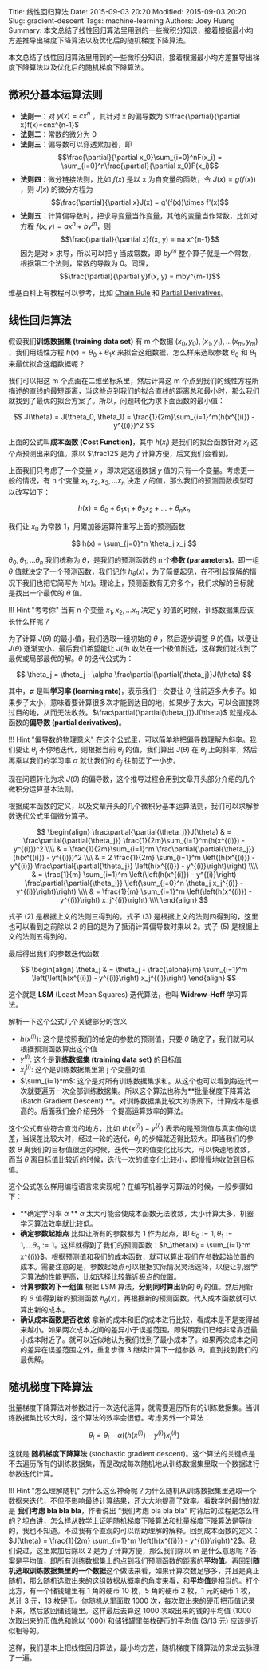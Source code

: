 Title: 线性回归算法
Date: 2015-09-03 20:20
Modified: 2015-09-03 20:20
Slug: gradient-descent
Tags: machine-learning
Authors: Joey Huang
Summary: 本文总结了线性回归算法里用到的一些微积分知识，接着根据最小均方差推导出梯度下降算法以及优化后的随机梯度下降算法。

本文总结了线性回归算法里用到的一些微积分知识，接着根据最小均方差推导出梯度下降算法以及优化后的随机梯度下降算法。

## 微积分基本运算法则

* **法则一**：对 $y(x)=cx^n$ ，其针对 x 的偏导数为 $\frac{\partial}{\partial x}f(x)=cnx^{n-1}$
* **法则二**：常数的微分为 0
* **法则三**：偏导数可以穿透累加器，即 $$\frac{\partial}{\partial x_0}\sum_{i=0}^nF(x_i) = \sum_{i=0}^n\frac{\partial}{\partial x_0}F(x_i)$$
* **法则四**：微分链接法则，比如 $f(x)$ 是以 x 为自变量的函数，令 $J(x)=g(f(x))$ ，则 $J(x)$ 的微分方程为 $$\frac{\partial}{\partial x}J(x) = g'(f(x))\times f'(x)$$
* **法则五**：计算偏导数时，把求导变量当作变量，其他的变量当作常数，比如对方程 $f(x, y) = ax^n + by^m$，则 $$\frac{\partial}{\partial x}f(x, y) = na x^{n-1}$$ 因为是对 x 求导，所以可以把 y 当成常数，即 $by^m$ 整个算子就是一个常数，根据第二个法则，常数的导数为 0。同理，$$\frac{\partial}{\partial y}f(x, y) = mby^{m-1}$$

维基百科上有教程可以参考，比如 [Chain Rule][1] 和 [Partial Derivatives][2]。

## 线性回归算法

假设我们**训练数据集 (training data set)** 有 m 个数据 $(x_0, y_0), (x_1, y_1), ... (x_m, y_m)$ ，我们用线性方程 $h(x) = \theta_0 + \theta_1 x$ 来拟合这组数据，怎么样来选取参数 $\theta_0$ 和 $\theta_1$ 来最优拟合这组数据呢？

我们可以把这 m 个点画在二维坐标系里，然后计算这 m 个点到我们的线性方程所描述的直线的最短距离，当这些点到我们的拟合直线的距离总和最小时，那么我们就找到了最优的拟合方案了。所以，问题转化为求下面函数的最小值：

$$
J(\theta) = J(\theta_0, \theta_1) = \frac{1}{2m}\sum_{i=1}^m(h(x^{(i)}) - y^{(i)})^2
$$

上面的公式叫**成本函数 (Cost Function)**，其中 $h(x_i)$ 是我们的拟合函数针对 $x_i$ 这个点预测出来的值。乘以 $\frac12$ 是为了计算方便，后文我们会看到。

上面我们只考虑了一个变量 $x$ ，即决定这组数据 $y$ 值的只有一个变量。考虑更一般的情况，有 n 个变量 $x_1, x_2, x_3, ... x_n$ 决定 $y$ 的值，那么我们的预测函数模型可以改写如下：

$$
h(x) = \theta_0 + \theta_1 x_1 + \theta_2 x_2 + ... + \theta_n x_n
$$

我们让 $x_0$ 为常数 1，用累加器运算符重写上面的预测函数

$$
h(x) = \sum_{j=0}^n \theta_j x_j
$$

$\theta_0, \theta_1, ... \theta_n$ 我们统称为 $\theta$，是我们的预测函数的 n 个**参数 (parameters)**。即一组 $\theta$ 值就决定了一个预测函数，我们记作 $h_\theta(x)$，为了简便起见，在不引起误解的情况下我们也把它简写为 $h(x)$。理论上，预测函数有无穷多个，我们求解的目标就是找出一个最优的 $\theta$ 值。

!!! Hint "考考你"
    当有 n 个变量 $x_1, x_2, ... x_n$ 决定 y 的值的时候，训练数据集应该长什么样呢？

为了计算 $J(\theta)$ 的最小值，我们选取一组初始的 $\theta$ ，然后逐步调整 $\theta$ 的值，以便让 $J(\theta)$ 逐渐变小，最后我们希望能让 $J(\theta)$ 收敛在一个极值附近，这样我们就找到了最优或局部最优的解。$\theta$ 的迭代公式为：

$$
\theta_j = \theta_j - \alpha \frac\partial{\partial{\theta_j}}J(\theta)
$$

其中，**$\alpha$** 是叫**学习率 (learning rate)**，表示我们一次要让 $\theta_j$ 往前迈多大步子。如果步子太小，意味着要计算很多次才能到达目的地，如果步子太大，可以会直接跨过目的地，从而无法收敛。$\frac\partial{\partial{\theta_j}}J(\theta)$ 就是成本函数的**偏导数 (partial derivatives)**。

!!! Hint "偏导数的物理意义"
    在这个公式里，可以简单地把偏导数理解为斜率。我们要让 $\theta_j$ 不停地迭代，则根据当前 $\theta_j$ 的值，我们算出 $J(\theta)$ 在 $\theta_j$ 上的斜率，然后再乘以我们的学习率 $\alpha$ 就让我们的 $\theta_j$ 往前迈了一小步。

现在问题转化为求 $J(\theta)$ 的偏导数，这个推导过程会用到文章开头部分介绍的几个微积分运算基本法则。

根据成本函数的定义，以及文章开头的几个微积分基本运算法则，我们可以求解参数迭代公式里偏微分算子。

$$
\begin{align}
\frac\partial{\partial{\theta_j}}J(\theta) & = \frac\partial{\partial{\theta_j}} \frac{1}{2m}\sum_{i=1}^m(h(x^{(i)}) - y^{(i)})^2 \\\\
& = \frac{1}{2m}\sum_{i=1}^m \frac\partial{\partial{\theta_j}} (h(x^{(i)}) - y^{(i)})^2 \\\\
& = 2 \frac{1}{2m} \sum_{i=1}^m \left((h(x^{(i)}) - y^{(i)}) \frac\partial{\partial{\theta_j}} \left(h(x^{(i)}) - y^{(i)}\right)\right) \\\\
& = \frac{1}{m} \sum_{i=1}^m \left(\left(h(x^{(i)}) - y^{(i)}\right) \frac\partial{\partial{\theta_j}} \left(\sum_{j=0}^n \theta_j x_j^{(i)} - y^{(i)}\right)\right) \\\\
& = \frac{1}{m} \sum_{i=1}^m \left(\left(h(x^{(i)}) - y^{(i)}\right) x_j^{(i)}\right) \\\\
\end{align}
$$

式子 (2) 是根据上文的法则三得到的。式子 (3) 是根据上文的法则四得到的，这里也可以看到之前除以 2 的目的是为了抵消计算偏导数时乘以 2。式子 (5) 是根据上文的法则五得到的。


最后得出我们的参数迭代函数

$$
\begin{align}
\theta_j & = \theta_j - \frac{\alpha}{m} \sum_{i=1}^m \left(\left(h(x^{(i)}) - y^{(i)}\right) x_j^{(i)}\right)
\end{align}
$$

这个就是 **LSM** (Least Mean Squares) 迭代算法，也叫 **Widrow-Hoff** 学习算法。

解析一下这个公式几个关键部分的含义

* $h(x^{(i)})$: 这个是按照我们的给定的参数的预测值，只要 $\theta$ 确定了，我们就可以根据预测函数算出这个值
* $y^{(i)}$: 这个是**训练数据集 (training data set)** 的目标值
* $x_j^{(i)}$: 这个是训练数据集里第 j 个变量的值
* $\sum_{i=1}^m$: 这个是对所有训练数据集求和。从这个也可以看到每迭代一次就要遍历一次全部训练数据集。所以这个算法也称为**批量梯度下降算法 (Batch Gradient Descent) **。对训练数据集比较大的场景下，计算成本是很高的。后面我们会介绍另外一个提高运算效率的算法。

这个公式有些符合直觉的地方，比如 $\left(h(x^{(i)}) - y^{(i)}\right)$ 表示的是预测值与真实值的误差，当误差比较大时，经过一轮的迭代，$\theta_j$ 的步幅就迈得比较大。即当我们的参数 $\theta$ 离我们的目标值很远的时候，迭代一次的值变化比较大，可以快速地收敛，而当 $\theta$ 离目标值比较近的时候，迭代一次的值变化比较小，即慢慢地收敛到目标值。

这个公式怎么样用编程语言来实现呢？在编写机器学习算法的时候，一般步骤如下：

* **确定学习率 $\alpha$ **
  $\alpha$ 太大可能会使成本函数无法收敛，太小计算太多，机器学习算法效率就比较低。
* **确定参数起始点**
  比如让所有的参数都为 1 作为起点，即 $\theta_0 := 1, \theta_1 := 1, ... \theta_n := 1$。这样就得到了我们的预测函数：$h_\theta(x) = \sum_{i=1}^m x^{(i)}$。根据预测值和我们的成本函数，就可以算出我们在参数起始位置的成本。需要注意的是，参数起始点可以根据实际情况灵活选择，以便让机器学习算法的性能更高，比如选择比较靠近极点的位置。
* **计算参数的下一组值**
  根据 LSM 算法，**分别同时算出**新的 $\theta_j$ 的值。然后用新的 $\theta$ 值得到新的预测函数 $h_\theta(x)$，再根据新的预测函数，代入成本函数就可以算出新的成本。
* **确认成本函数是否收敛**
  拿新的成本和旧的成本进行比较，看成本是不是变得越来越小。如果两次成本之间的差异小于误差范围，即说明我们已经非常靠近最小成本附近了。就可以近似地认为我们找到了最小成本了。如果两次成本之间的差异在误差范围之外，重复步骤 3 继续计算下一组参数 $\theta$。直到找到我们的最优解。

## 随机梯度下降算法

批量梯度下降算法对参数进行一次迭代运算，就需要遍历所有的训练数据集。当训练数据集比较大时，这个算法的效率会很低。考虑另外一个算法：

$$
\theta_j = \theta_j - \alpha \left(\left(h(x^{(i)}) - y^{(i)}\right) x_j^{(i)}\right)
$$

这就是 **随机梯度下降算法** (stochastic gradient descent)。这个算法的关键点是不去遍历所有的训练数据集，而是改成每次随机地从训练数据集里取一个数据进行参数迭代计算。

!!! Hint "怎么理解随机"
    为什么这么神奇呢？为什么随机从训练数据集里选取一个数据来迭代，不但不影响最终计算结果，还大大地提高了效率。看数学时最怕的就是 **我们考虑 bla bla bla**，作者说出 “我们考虑 bla bla bla” 时背后的过程是怎么样的？坦白讲，怎么样从数学上证明随机梯度下降算法和批量梯度下降算法是等价的，我也不知道。不过我有个直观的可以帮助理解的解释。回到成本函数的定义：$J(\theta) = \frac{1}{2m} \sum_{i=1}^m \left(h(x^{(i)}) - y^{(i)}\right)^2$。我们说过，这里累加后除以 2 是为了计算方便，那么我们除以 m 是什么意思呢？答案是平均值，即所有训练数据集上的点到我们预测函数的距离的**平均值**。再回到**随机选取训练数据集里的一个数据**这个做法来看，如果计算次数足够多，并且是真正随机，那么随机选取出来的这组数据从概率的角度来看，和**平均值**是相当的。打个比方，有一个储钱罐里有 1 角的硬币 10 枚，5 角的硬币 2 枚，1 元的硬币 1 枚，总计 3 元，13 枚硬币。你随机从里面取 1000 次，每次取出来的硬币把币值记录下来，然后放回储钱罐里。这样最后去算这 1000 次取出来的钱的平均值 (1000 次取出来的币值总和除以 1000) 和储钱罐里每枚硬币的平均值 (3/13 元) 应该是近似相等的。

这样，我们基本上把线性回归算法，最小均方差，随机梯度下降算法的来龙去脉理了一遍。

[1]: https://en.wikipedia.org/wiki/Chain_rule
[2]: https://en.wikipedia.org/wiki/Partial_derivatives
